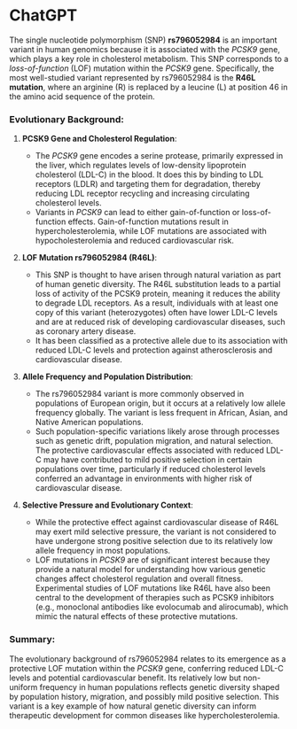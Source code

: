 # ChatGPT

The single nucleotide polymorphism (SNP) **rs796052984** is an important variant in human genomics because it is associated with the *PCSK9* gene, which plays a key role in cholesterol metabolism. This SNP corresponds to a *loss-of-function* (LOF) mutation within the *PCSK9* gene. Specifically, the most well-studied variant represented by rs796052984 is the **R46L mutation**, where an arginine (R) is replaced by a leucine (L) at position 46 in the amino acid sequence of the protein. 

### Evolutionary Background:
1. **PCSK9 Gene and Cholesterol Regulation**:
   - The *PCSK9* gene encodes a serine protease, primarily expressed in the liver, which regulates levels of low-density lipoprotein cholesterol (LDL-C) in the blood. It does this by binding to LDL receptors (LDLR) and targeting them for degradation, thereby reducing LDL receptor recycling and increasing circulating cholesterol levels.
   - Variants in *PCSK9* can lead to either gain-of-function or loss-of-function effects. Gain-of-function mutations result in hypercholesterolemia, while LOF mutations are associated with hypocholesterolemia and reduced cardiovascular risk.

2. **LOF Mutation rs796052984 (R46L)**:
   - This SNP is thought to have arisen through natural variation as part of human genetic diversity. The R46L substitution leads to a partial loss of activity of the PCSK9 protein, meaning it reduces the ability to degrade LDL receptors. As a result, individuals with at least one copy of this variant (heterozygotes) often have lower LDL-C levels and are at reduced risk of developing cardiovascular diseases, such as coronary artery disease.
   - It has been classified as a protective allele due to its association with reduced LDL-C levels and protection against atherosclerosis and cardiovascular disease.

3. **Allele Frequency and Population Distribution**:
   - The rs796052984 variant is more commonly observed in populations of European origin, but it occurs at a relatively low allele frequency globally. The variant is less frequent in African, Asian, and Native American populations.
   - Such population-specific variations likely arose through processes such as genetic drift, population migration, and natural selection. The protective cardiovascular effects associated with reduced LDL-C may have contributed to mild positive selection in certain populations over time, particularly if reduced cholesterol levels conferred an advantage in environments with higher risk of cardiovascular disease.

4. **Selective Pressure and Evolutionary Context**:
   - While the protective effect against cardiovascular disease of R46L may exert mild selective pressure, the variant is not considered to have undergone strong positive selection due to its relatively low allele frequency in most populations.
   - LOF mutations in *PCSK9* are of significant interest because they provide a natural model for understanding how various genetic changes affect cholesterol regulation and overall fitness. Experimental studies of LOF mutations like R46L have also been central to the development of therapies such as PCSK9 inhibitors (e.g., monoclonal antibodies like evolocumab and alirocumab), which mimic the natural effects of these protective mutations.

### Summary:
The evolutionary background of rs796052984 relates to its emergence as a protective LOF mutation within the *PCSK9* gene, conferring reduced LDL-C levels and potential cardiovascular benefit. Its relatively low but non-uniform frequency in human populations reflects genetic diversity shaped by population history, migration, and possibly mild positive selection. This variant is a key example of how natural genetic diversity can inform therapeutic development for common diseases like hypercholesterolemia.